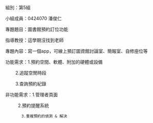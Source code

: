 組別：第5組

小組成員：0424070 潘俊仁

專題題目：圖書館預約訂位功能

指導教授：這學期沒找到老師

專題內容：寫一個app，可線上預訂圖資館討論室、簡報室、自修座位等

功能需求：1.預約空間、軟體、附加的硬體或設備

         2.追蹤空閒時段
         
         3.查詢預約紀錄

非功能需求：1.管理者頁面

           2.預約提醒系統
           
           3.重複預約的偵測 & 解決
